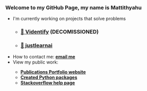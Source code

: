 ### Welcome to my GitHub Page, my name is **Mattithyahu**

*   I'm currently working on projects that solve problems
    * ### [🚀 Videntify](https://viidentify.com/) <strong> (DECOMISSIONED)</strong>
    * ### [📖 justlearnai](https://justlearnai.com/)
*   How to contact me: <a href="mailto:contactmattithyahu@gmail.com"><strong>email me</strong></a>
*   View my public work:
    <strong>
    *   [Publications Portfolio website](https://mattithyahudata.github.io/)
    *   [Created Python packages](https://pypi.org/user/mattithyahudata/)
    *   [Stackoverflow help page](https://stackoverflow.com/users/16562519/analyticsolutions)
    </strong>
